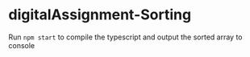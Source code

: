 # digitalAssignment-Sorting

Run `npm start` to compile the typescript and output the sorted array to console
